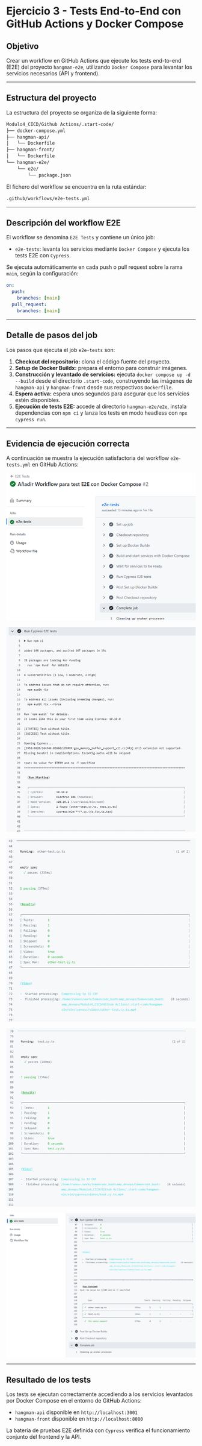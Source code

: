 # Ejercicio 3 - Tests End-to-End con GitHub Actions y Docker Compose

## Objetivo

Crear un workflow en GitHub Actions que ejecute los tests end-to-end (E2E) del proyecto `hangman-e2e`, utilizando `Docker Compose` para levantar los servicios necesarios (API y frontend).

---

## Estructura del proyecto

La estructura del proyecto se organiza de la siguiente forma:

```sh
Modulo4_CICD/Github Actions/.start-code/
├── docker-compose.yml
├── hangman-api/
│   └── Dockerfile
├── hangman-front/
│   └── Dockerfile
└── hangman-e2e/
    └── e2e/
        └── package.json
```

El fichero del workflow se encuentra en la ruta estándar:

```sh
.github/workflows/e2e-tests.yml
```

---

## Descripción del workflow E2E

El workflow se denomina `E2E Tests` y contiene un único job:

* `e2e-tests`: levanta los servicios mediante `Docker Compose` y ejecuta los tests E2E con `Cypress`.

Se ejecuta automáticamente en cada push o pull request sobre la rama `main`, según la configuración:

```yaml
on:
  push:
    branches: [main]
  pull_request:
    branches: [main]
```

---

## Detalle de pasos del job

Los pasos que ejecuta el job `e2e-tests` son:

1. **Checkout del repositorio:** clona el código fuente del proyecto.
2. **Setup de Docker Buildx:** prepara el entorno para construir imágenes.
3. **Construcción y levantado de servicios:** ejecuta `docker compose up -d --build` desde el directorio `.start-code`, construyendo las imágenes de `hangman-api` y `hangman-front` desde sus respectivos `Dockerfile`.
4. **Espera activa:** espera unos segundos para asegurar que los servicios estén disponibles.
5. **Ejecución de tests E2E:** accede al directorio `hangman-e2e/e2e`, instala dependencias con `npm ci` y lanza los tests en modo headless con `npx cypress run`.

---

## Evidencia de ejecución correcta

A continuación se muestra la ejecución satisfactoria del workflow `e2e-tests.yml` en GitHub Actions:

![alt text](image.png)

![alt text](image-1.png)

![alt text](image-3.png)

![alt text](image-4.png)

![alt text](image-5.png)

---

## Resultado de los tests

Los tests se ejecutan correctamente accediendo a los servicios levantados por Docker Compose en el entorno de GitHub Actions:

* `hangman-api` disponible en `http://localhost:3001`
* `hangman-front` disponible en `http://localhost:8080`

La batería de pruebas E2E definida con `Cypress` verifica el funcionamiento conjunto del frontend y la API.
